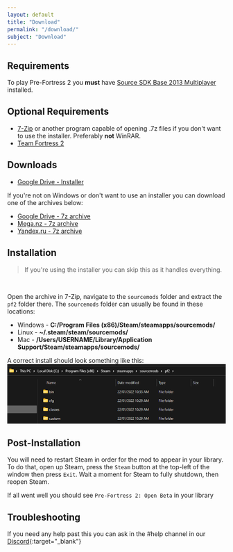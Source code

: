 ```yaml
---
layout: default
title: "Download"
permalink: "/download/"
subject: "Download"
---
```


## Requirements
To play Pre-Fortress 2 you **must** have [Source SDK Base 2013 Multiplayer](steam://install/243750) installed.

## Optional Requirements
<ul class="windows_only">
    <li ><a href="https://www.7-zip.org/download.html" target="_blank">7-Zip</a> or another program capable of opening .7z files if you don't want to use the installer. Preferably <b>not</b> WinRAR.</li>
    <li><a href="steam://install/440">Team Fortress 2</a></li>
</ul>
<ul class="everyone_else" style="display: none">
    <li ><a href="https://www.7-zip.org/download.html" target="_blank">7-Zip</a> or another program capable of opening .7z files.</li>
    <li><a href="steam://install/440">Team Fortress 2</a></li>
</ul>

<h2>Downloads</h2>
<div class="windows_only">
<ul>
    <li><a href="https://drive.google.com/file/d/1amkUEPJ6CZDyamvPivDl0RlmU_6cUm6N/view" target="_blank">Google Drive - Installer</a></li>
</ul>

<p>If you're not on Windows or don't want to use an installer you can download one of the archives below:</p>
</div>

<div id="everyone_else">
    <ul>
        <li><a href="https://drive.google.com/file/d/1FUUfHo5NbxvCNsKDUiZVxU4x8q8NkaKk/view" target="_blank">Google Drive - 7z archive</a></li>
        <li><a href="https://mega.nz/file/9CxTXKyT#rqFGOpbJykJqFsBsxUeWaimJF82ygj-BbulEn2Yf8vI" target="_blank">Mega.nz - 7z archive</a></li>
        <li><a href="https://disk.yandex.ru/d/yegcFzbO1h9Duw" target="_blank">Yandex.ru - 7z archive</a></li>
    </ul>
</div>

## Installation
<div class="windows_only">
    <blockquote>If you're using the installer you can skip this as it handles everything.</blockquote>
    <br>
</div>

Open the archive in 7-Zip, navigate to the `sourcemods` folder and extract the `pf2` folder there.
The `sourcemods` folder can usually be found in these locations:
- Windows - **C:/Program Files (x86)/Steam/steamapps/sourcemods/**
- Linux - **~/.steam/steam/sourcemods/**
- Mac - **/Users/USERNAME/Library/Application Support/Steam/steamapps/sourcemods/**

A correct install should look something like this:
![](/assets/images/explorer_biG8aCMZFd.png)

## Post-Installation
You will need to restart Steam in order for the mod to appear in your library. To do that, open up Steam, press the `Steam` button at the top-left of the window then press `Exit`. Wait a moment for Steam to fully shutdown, then reopen Steam. 

If all went well you should see `Pre-Fortress 2: Open Beta` in your library

## Troubleshooting
If you need any help past this you can ask in the #help channel in our [Discord]({{site.discord-invite}}){:target="_blank"}

<script>
if( !navigator.platform.includes("Win") )
{
    var items = document.getElementsByClassName("windows_only");
    for (var i = 0; i < items.length; i++) {
       items[i].style.display = "none";
    }
    items = document.getElementsByClassName("everyone_else");
    for (var i = 0; i < items.length; i++) {
       items[i].style.display = "block";
    }
}
</script>